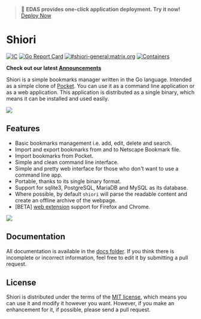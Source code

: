 > 🚀 **EDAS provides one-click application deployment. Try it now!** [Deploy Now](https://edasnext.console.aliyun.com/#/home?tab=marketplace&marketDetail=713e8a30-ec75-49be-9658-eb151ae317a6)

# Shiori

[![IC](https://edas-hz.oss-cn-hangzhou.aliyuncs.com/edas-apps/charts-store/shiori/image/badge.svg)](https://github.com/go-shiori/shiori/actions/workflows/push.yml)
[![Go Report Card](https://edas-hz.oss-cn-hangzhou.aliyuncs.com/edas-apps/charts-store/shiori/image/68747470733a2f2f676f7265706f7274636172642e636f6d2f62616467652f6769746875622e636f6d2f676f2d7368696f72692f7368696f7269.svg)](https://goreportcard.com/report/github.com/go-shiori/shiori)
[![#shiori-general:matrix.org](https://edas-hz.oss-cn-hangzhou.aliyuncs.com/edas-apps/charts-store/shiori/image/matrix-_23shiori-orange.svg)](https://matrix.to/#/#shiori:matrix.org)
[![Containers](https://edas-hz.oss-cn-hangzhou.aliyuncs.com/edas-apps/charts-store/shiori/image/v1.svg)](https://github.com/go-shiori/shiori/pkgs/container/shiori)

**Check out our latest [Announcements](https://github.com/go-shiori/shiori/discussions/categories/announcements)**

Shiori is a simple bookmarks manager written in the Go language. Intended as a simple clone of [Pocket][pocket]. You can use it as a command line application or as a web application. This application is distributed as a single binary, which means it can be installed and used easily.

![](https://edas-hz.oss-cn-hangzhou.aliyuncs.com/edas-apps/charts-store/shiori/image/cover.png)

## Features

- Basic bookmarks management i.e. add, edit, delete and search.
- Import and export bookmarks from and to Netscape Bookmark file.
- Import bookmarks from Pocket.
- Simple and clean command line interface.
- Simple and pretty web interface for those who don't want to use a command line app.
- Portable, thanks to its single binary format.
- Support for sqlite3, PostgreSQL, MariaDB and MySQL as its database.
- Where possible, by default `shiori` will parse the readable content and create an offline archive of the webpage.
- [BETA] [web extension][web-extension] support for Firefox and Chrome.

![](https://edas-hz.oss-cn-hangzhou.aliyuncs.com/edas-apps/charts-store/shiori/image/comparison.png)

## Documentation

All documentation is available in the [docs folder][documentation]. If you think there is incomplete or incorrect information, feel free to edit it by submitting a pull request.

## License

Shiori is distributed under the terms of the [MIT license][mit], which means you can use it and modify it however you want. However, if you make an enhancement for it, if possible, please send a pull request.

[documentation]: https://github.com/go-shiori/shiori/blob/master/docs/index.md
[mit]: https://choosealicense.com/licenses/mit/
[web-extension]: https://github.com/go-shiori/shiori-web-ext
[screenshot]: https://raw.githubusercontent.com/go-shiori/shiori/master/docs/assets/screenshots/cover.png
[mode-comparison]: https://raw.githubusercontent.com/go-shiori/shiori/master/docs/assets/screenshots/comparison.png
[pocket]: https://getpocket.com/
[256]: https://github.com/go-shiori/shiori/issues/256
